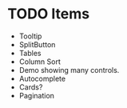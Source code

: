 # TODO Items

* Tooltip
* SplitButton
* Tables
* Column Sort
* Demo showing many controls.
* Autocomplete
* Cards?
* Pagination

<Tooltip content={}>
  <children />
</Tooltip>
